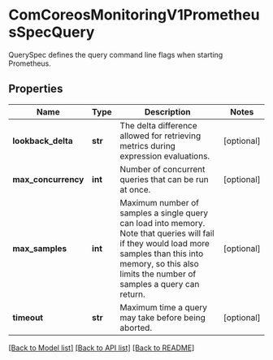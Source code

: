 # ComCoreosMonitoringV1PrometheusSpecQuery

QuerySpec defines the query command line flags when starting Prometheus.
## Properties
Name | Type | Description | Notes
------------ | ------------- | ------------- | -------------
**lookback_delta** | **str** | The delta difference allowed for retrieving metrics during expression evaluations. | [optional] 
**max_concurrency** | **int** | Number of concurrent queries that can be run at once. | [optional] 
**max_samples** | **int** | Maximum number of samples a single query can load into memory. Note that queries will fail if they would load more samples than this into memory, so this also limits the number of samples a query can return. | [optional] 
**timeout** | **str** | Maximum time a query may take before being aborted. | [optional] 

[[Back to Model list]](../README.md#documentation-for-models) [[Back to API list]](../README.md#documentation-for-api-endpoints) [[Back to README]](../README.md)


